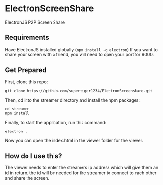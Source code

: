 # ElectronScreenShare
ElectronJS P2P Screen Share


## Requirements
Have ElectronJS installed globally (`npm install -g electron`)
If you want to share your screen with a friend, you will need to open your port for 9000.

## Get Prepared
First, clone this repo: 
```
git clone https://github.com/supertiger1234/ElectronScreenshare.git
```
Then, cd into the streamer directory and install the npm packages:
```
cd streamer
npm install
```
Finally, to start the application, run this command:
```
electron .
```
Now you can open the index.html in the viewer folder for the viewer.

## How do I use this?

The viewer needs to enter the streamers ip address which will give them an id in return. the id will be needed for the streamer to connect to each other and share the screen.

